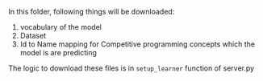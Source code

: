 In this folder, following things will be downloaded:
1. vocabulary of the model
2. Dataset
3. Id to Name mapping for Competitive programming concepts which the model is are predicting

The logic to download these files is in `setup_learner` function of server.py 